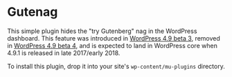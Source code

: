 # Gutenag

This simple plugin hides the "try Gutenberg" nag in the WordPress dashboard. This feature was introduced in [WordPress 4.9 beta 3](https://wordpress.org/news/2017/10/wordpress-4-9-beta-3/), removed in [WordPress 4.9 beta 4](https://wordpress.org/news/2017/10/wordpress-4-9-beta-4/), and is expected to land in WordPress core when 4.9.1 is released in late 2017/early 2018.

To install this plugin, drop it into your site's `wp-content/mu-plugins` directory.
